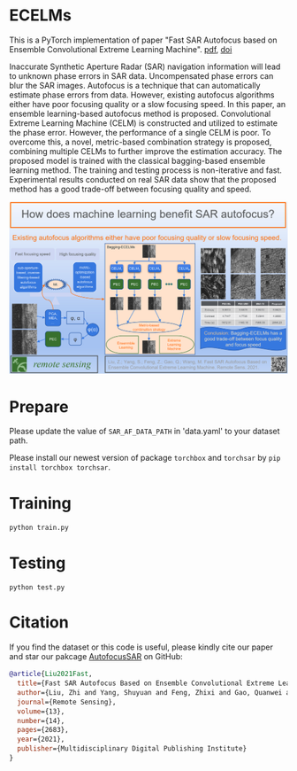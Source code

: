 # ECELMs

This is a PyTorch implementation of paper "Fast SAR Autofocus based on Ensemble Convolutional Extreme Learning Machine". [pdf](https://www.mdpi.com/2072-4292/13/14/2683/pdf), [doi](https://www.mdpi.com/2072-4292/13/14/2683)

Inaccurate Synthetic Aperture Radar (SAR) navigation information will lead to unknown phase errors in SAR data. Uncompensated phase errors can blur the SAR images. Autofocus is a technique that can automatically estimate phase errors from data. However, existing autofocus algorithms either have poor focusing quality or a slow focusing speed. In this paper, an ensemble learning-based autofocus method is proposed. Convolutional Extreme Learning Machine (CELM) is constructed and utilized to estimate the phase error. However, the performance of a single CELM is poor. To overcome this, a novel, metric-based combination strategy is proposed, combining multiple CELMs to further improve the estimation accuracy. The proposed model is trained with the classical bagging-based ensemble learning method. The training and testing process is non-iterative and fast. Experimental results conducted on real SAR data show that the proposed method has a good trade-off between focusing quality and speed.

![Graphical Abstract of Bagging-ECELMs](./GraphicalAbstractBaggingECELMs.png "Graphical Abstract of Bagging-ECELMs")

# Prepare

Please update the value of ``SAR_AF_DATA_PATH`` in 'data.yaml' to your dataset path.

Please install our newest version of package ``torchbox`` and ``torchsar`` by ``pip install torchbox torchsar``. 

# Training

```
python train.py
```

# Testing

```
python test.py
```

# Citation

If you find the dataset or this code is useful, please kindly cite our paper and star our pakcage [AutofocusSAR](https://github.com/aisari/AutofocusSAR) on GitHub:

```bib
@article{Liu2021Fast,
  title={Fast SAR Autofocus Based on Ensemble Convolutional Extreme Learning Machine},
  author={Liu, Zhi and Yang, Shuyuan and Feng, Zhixi and Gao, Quanwei and Wang, Min},
  journal={Remote Sensing},
  volume={13},
  number={14},
  pages={2683},
  year={2021},
  publisher={Multidisciplinary Digital Publishing Institute}
}
```



